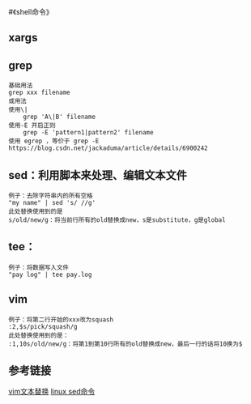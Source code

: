#《shell命令》

## xargs


## grep
	基础用法
	grep xxx filename
	或用法
	使用\|
		grep 'A\|B' filename
	使用-E 开启正则
		grep -E 'pattern1|pattern2' filename
	使用 egrep ，等价于 grep -E
	https://blog.csdn.net/jackaduma/article/details/6900242

## sed：利用脚本来处理、编辑文本文件
	
	例子：去除字符串内的所有空格
	"my name" | sed 's/ //g'
	此处替换使用到的是  
	s/old/new/g：将当前行所有的old替换成new，s是substitute，g是global



## tee：
	
	例子：将数据写入文件
	"pay log" | tee pay.log


## vim
	例子：将第二行开始的xxx改为squash
	:2,$s/pick/squash/g
	此处替换使用到的是：
	:1,10s/old/new/g：将第1到第10行所有的old替换成new，最后一行的话将10换为$


## 参考链接
[vim文本替换](https://segmentfault.com/a/1190000004443210)
[linux sed命令](https://www.runoob.com/linux/linux-comm-sed.html)
